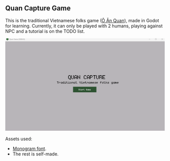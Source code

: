 ## Quan Capture Game
This is the traditional Vietnamese folks game ([Ô Ăn Quan](https://en.wikipedia.org/wiki/%C3%94_%C4%83n_quan)), made in Godot for learning. Currently, it can only be played with 2 humans, playing against NPC and a tutorial is on the TODO list.

![Gif showing the gameplay with tutorial](./QuanCapture.gif)

Assets used:

* [Monogram font](https://datagoblin.itch.io/monogram).
* The rest is self-made.
